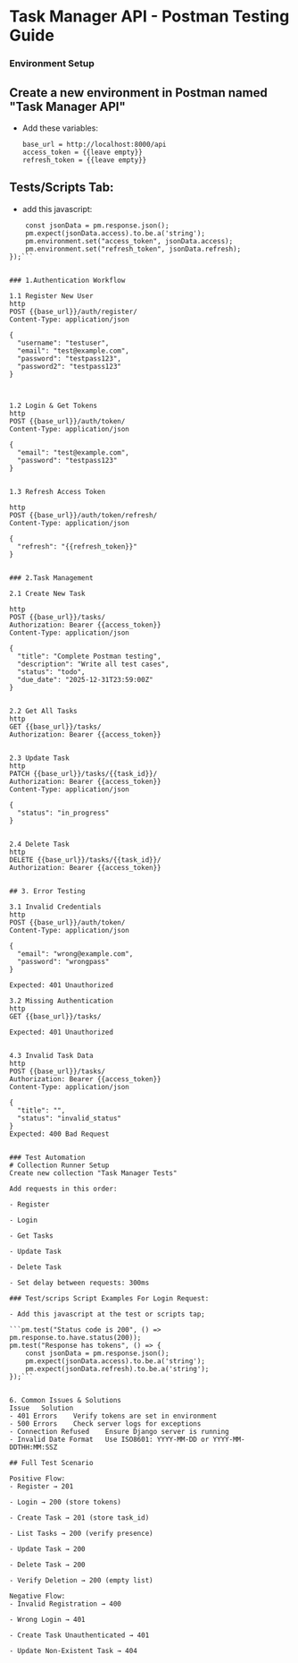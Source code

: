 
# Task Manager API - Postman Testing Guide


### Environment Setup

## Create a new environment in Postman named "Task Manager API"
- Add these variables:
   ```plaintext
   base_url = http://localhost:8000/api
   access_token = {{leave empty}}
   refresh_token = {{leave empty}}

## Tests/Scripts Tab:
- add this javascript:

```pm.test("Store tokens", () => {
    const jsonData = pm.response.json();
    pm.expect(jsonData.access).to.be.a('string');
    pm.environment.set("access_token", jsonData.access);
    pm.environment.set("refresh_token", jsonData.refresh);
});```


### 1.Authentication Workflow

1.1 Register New User
http
POST {{base_url}}/auth/register/
Content-Type: application/json

{
  "username": "testuser",
  "email": "test@example.com",
  "password": "testpass123",
  "password2": "testpass123"
}



1.2 Login & Get Tokens
http
POST {{base_url}}/auth/token/
Content-Type: application/json

{
  "email": "test@example.com",
  "password": "testpass123"
}


1.3 Refresh Access Token

http
POST {{base_url}}/auth/token/refresh/
Content-Type: application/json

{
  "refresh": "{{refresh_token}}"
}


### 2.Task Management

2.1 Create New Task

http
POST {{base_url}}/tasks/
Authorization: Bearer {{access_token}}
Content-Type: application/json

{
  "title": "Complete Postman testing",
  "description": "Write all test cases",
  "status": "todo",
  "due_date": "2025-12-31T23:59:00Z"
}


2.2 Get All Tasks
http
GET {{base_url}}/tasks/
Authorization: Bearer {{access_token}}


2.3 Update Task
http
PATCH {{base_url}}/tasks/{{task_id}}/
Authorization: Bearer {{access_token}}
Content-Type: application/json

{
  "status": "in_progress"
}


2.4 Delete Task
http
DELETE {{base_url}}/tasks/{{task_id}}/
Authorization: Bearer {{access_token}}


## 3. Error Testing

3.1 Invalid Credentials
http
POST {{base_url}}/auth/token/
Content-Type: application/json

{
  "email": "wrong@example.com",
  "password": "wrongpass"
}

Expected: 401 Unauthorized

3.2 Missing Authentication
http
GET {{base_url}}/tasks/

Expected: 401 Unauthorized


4.3 Invalid Task Data
http
POST {{base_url}}/tasks/
Authorization: Bearer {{access_token}}
Content-Type: application/json

{
  "title": "",
  "status": "invalid_status"
}
Expected: 400 Bad Request


### Test Automation
# Collection Runner Setup
Create new collection "Task Manager Tests"

Add requests in this order:

- Register

- Login

- Get Tasks

- Update Task

- Delete Task

- Set delay between requests: 300ms

### Test/scrips Script Examples For Login Request:

- Add this javascript at the test or scripts tap;

```pm.test("Status code is 200", () => pm.response.to.have.status(200));
pm.test("Response has tokens", () => {
    const jsonData = pm.response.json();
    pm.expect(jsonData.access).to.be.a('string');
    pm.expect(jsonData.refresh).to.be.a('string');
});```


6. Common Issues & Solutions
Issue	Solution
- 401 Errors	Verify tokens are set in environment
- 500 Errors	Check server logs for exceptions
- Connection Refused	Ensure Django server is running
- Invalid Date Format	Use ISO8601: YYYY-MM-DD or YYYY-MM-DDTHH:MM:SSZ 

## Full Test Scenario

Positive Flow:
- Register → 201

- Login → 200 (store tokens)

- Create Task → 201 (store task_id)

- List Tasks → 200 (verify presence)

- Update Task → 200

- Delete Task → 200

- Verify Deletion → 200 (empty list)

Negative Flow:
- Invalid Registration → 400

- Wrong Login → 401

- Create Task Unauthenticated → 401

- Update Non-Existent Task → 404

